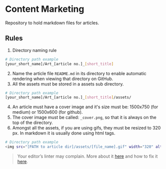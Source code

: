 # Content Marketing

Repository to hold markdown files for articles.

## Rules

1. Directory naming rule

```bash
# Directory path example
[your_short_name]/Art_[article no.]_[short_title]
```

2. Name the article file `README.md` in its directory to enable automatic rendering when viewing that directory on GitHub.
3. All the assets must be stored in a assets sub directory.
  
```bash
# Directory path example
[your_short_name]/Art_[article no.]_[short_title]/assets/
```

4. An article must have a cover image and it's size must be: 1500x750 (for medium) or 1500x600 (for github).
5. The cover image must be called: `_cover.png`, so that it is always on the top of the directory.
6. Amongst all the assets, if you are using gifs, they must be resized to 320 px. In markdown it is usually done using html tags.

```bash
# Directory path example
<img src="[PATH to article dir]/assets/[file_name].gif" width="320" alt="[some short descriptive text]">
```

> Your editor’s linter may complain. More about it [here](https://github.com/DavidAnson/markdownlint/blob/v0.36.1/doc/md033.md) and how to fix it [here](https://github.com/DavidAnson/vscode-markdownlint#configure).
